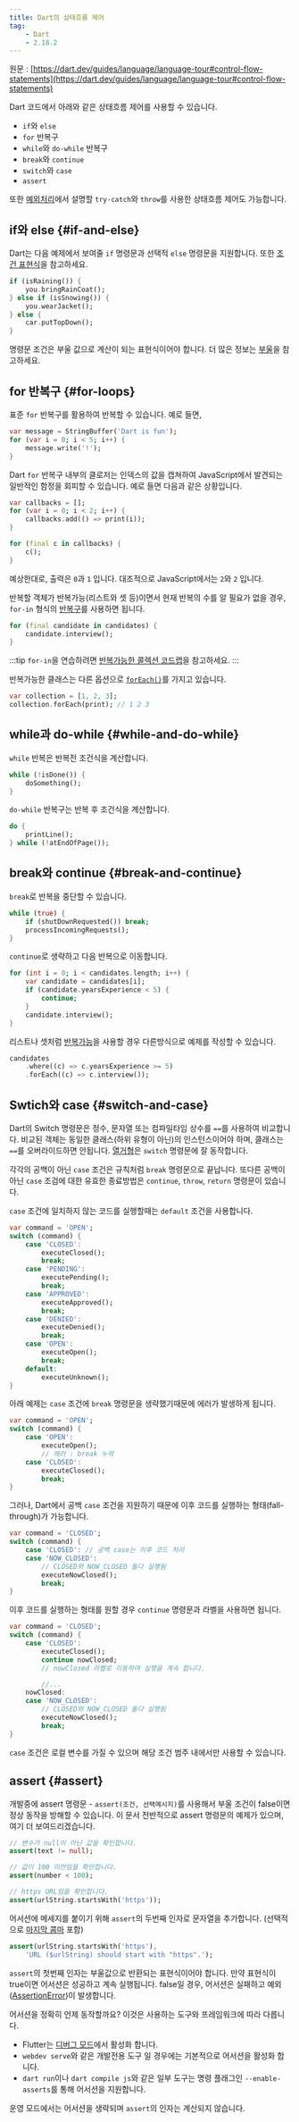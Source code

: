 ```yaml
---
title: Dart의 상태흐름 제어
tag:
    - Dart
    - 2.18.2
---
```


원문 : [https://dart.dev/guides/language/language-tour#control-flow-statements](https://dart.dev/guides/language/language-tour#control-flow-statements)

Dart 코드에서 아래와 같은 상태흐름 제어를 사용할 수 있습니다.

* `if`와 `else`
* `for` 반복구
* `while`와 `do-while` 반복구
* `break`와 `continue`
* `switch`와 `case`
* `assert`

또한 [예외처리](./exceptions.md)에서 설명할 `try-catch`와 `throw`를 사용한 상태흐름 제어도 가능합니다.

## if와 else {#if-and-else}

Dart는 다음 예제에서 보여줄 `if` 명령문과 선택적 `else` 명령문을 지원합니다.
또한 [조건 표현식](./operators.md#conditional-expressions)을 참고하세요.

```dart
if (isRaining()) {
    you.bringRainCoat();
} else if (isSnowing()) {
    you.wearJacket();
} else {
    car.putTopDown();
}
```

명령문 조건은 부울 값으로 계산이 되는 표현식이어야 합니다.
더 많은 정보는 [부울](./built-in-types.md#booleans)을 참고하세요.

## for 반복구 {#for-loops}

표준 `for` 반복구를 활용하여 반복할 수 있습니다.
예로 들면,

```dart
var message = StringBuffer('Dart is fun');
for (var i = 0; i < 5; i++) {
    message.write('!');
}
```

Dart `for` 반복구 내부의 클로저는 인덱스의 값을 캡쳐하여 JavaScript에서 발견되는 일반적인 함정을 회피할 수 있습니다.
예로 들면 다음과 같은 상황입니다.

```dart
var callbacks = [];
for (var i = 0; i < 2; i++) {
    callbacks.add(() => print(i));
}

for (final c in callbacks) {
    c();
}
```

예상한대로, 출력은 `0`과 `1` 입니다.
대조적으로 JavaScript에서는 `2`와 `2` 입니다.

반복할 객체가 반복가능(리스트와 셋 등)이면서 현재 반복의 수를 알 필요가 없을 경우, `for-in` 형식의 [반복구](https://dart.dev/guides/libraries/library-tour#iteration)를 사용하면 됩니다.

```dart
for (final candidate in candidates) {
    candidate.interview();
}
```

:::tip
`for-in`을 연습하려면 [반복가능한 콜렉션 코드랩](https://dart.dev/codelabs/iterables)을 참고하세요.
:::

반복가능한 클래스는 다른 옵션으로 [`forEach()`](https://api.dart.dev/stable/2.18.4/dart-core/Iterable/forEach.html)를 가지고 있습니다.

```dart
var collection = [1, 2, 3];
collection.forEach(print); // 1 2 3
```

## while과 do-while {#while-and-do-while}

`while` 반복은 반복전 조건식을 계산합니다.

```dart
while (!isDone()) {
    doSomething();
}
```

`do-while` 반복구는 반복 후 조건식을 계산합니다.

```dart
do {
    printLine();
} while (!atEndOfPage());
```

## break와 continue {#break-and-continue}

`break`로 반복을 중단할 수 있습니다.

```dart
while (true) {
    if (shutDownRequested()) break;
    processIncomingRequests();
}
```

`continue`로 생략하고 다음 반복으로 이동합니다.

```dart
for (int i = 0; i < candidates.length; i++) {
    var candidate = candidates[i];
    if (candidate.yearsExperience < 5) {
        continue;
    }
    candidate.interview();
}
```

리스트나 셋처럼 [반복가능](https://api.dart.dev/stable/dart-core/Iterable-class.html)을 사용할 경우 다른방식으로 예제를 작성할 수 있습니다.

```dart
candidates
    .where((c) => c.yearsExperience >= 5)
    .forEach((c) => c.interview());
```

## Swtich와 case {#switch-and-case}

Dart의 Switch 명령문은 정수, 문자열 또는 컴파일타임 상수를 `==`를 사용하여 비교합니다.
비교된 객체는 동일한 클래스(하위 유형이 아닌)의 인스턴스이어야 하며, 클래스는 `==`를 오버라이드하면 안됩니다.
[열거형](./classes.md#enumerated-types)은 `switch` 명령문에 잘 동작합니다.

각각의 공백이 아닌 `case` 조건은 규칙처럼 `break` 명령문으로 끝납니다.
또다른 공백이 아닌 `case` 조검에 대한 유효한 종료방법은 `continue`, `throw`, `return` 명령문이 있습니다.

`case` 조건에 일치하지 않는 코드를 실행할때는 `default` 조건을 사용합니다.

```dart
var command = 'OPEN';
switch (command) {
    case 'CLOSED':
        executeClosed();
        break;
    case 'PENDING':
        executePending();
        break;
    case 'APPROVED':
        executeApproved();
        break;
    case 'DENIED':
        executeDenied();
        break;
    case 'OPEN':
        executeOpen();
        break;
    default:
        executeUnknown();
}
```

아래 예제는 `case` 조건에 `break` 명령문을 생략했기때문에 에러가 발생하게 됩니다.

```dart
var command = 'OPEN';
switch (command) {
    case 'OPEN':
        executeOpen();
        // 에러 : break 누락
    case 'CLOSED':
        executeClosed();
        break;
}
```

그러나, Dart에서 공백 `case` 조건을 지원하기 때문에 이후 코드를 실행하는 형태(fall-through)가 가능합니다.

```dart
var command = 'CLOSED';
switch (command) {
    case 'CLOSED': // 공백 case는 이후 코드 처리
    case 'NOW_CLOSED':
        // CLOSED와 NOW_CLOSED 둘다 실행됨
        executeNowClosed();
        break;
}
```

이후 코드를 실행하는 형태를 원할 경우 `continue` 명령문과 라벨을 사용하면 됩니다.

```dart
var command = 'CLOSED';
switch (command) {
    case 'CLOSED':
        executeClosed();
        continue nowClosed;
        // nowClosed 라벨로 이동하여 실행을 계속 합니다.

        //... 
    nowClosed:
    case 'NOW_CLOSED':
        // CLOSED와 NOW_CLOSED 둘다 실행됨
        executeNowClosed();
        break;
}
```

`case` 조건은 로컬 변수를 가질 수 있으며 해당 조건 범주 내에서만 사용할 수 있습니다.

## assert {#assert}

개발중에 assert 명령문 - `assert(조건, 선택메시지)`를 사용해서 부울 조건이 false이면 정상 동작을 방해할 수 있습니다.
이 문서 전반적으로 assert 명령문의 예제가 있으며, 여기 더 보여드리겠습니다.

```dart
// 변수가 null이 아닌 값을 확인합니다.
assert(text != null);

// 값이 100 미만임을 확인합니다.
assert(number < 100);

// https URL임을 확인합니다.
assert(urlString.startsWith('https'));
```

어서션에 메세지를 붙이기 위해 `assert`의 두번째 인자로 문자열을 추가합니다. (선택적으로 [마지막 콤마](./built-in-types.md#trailing-comma) 포함)

```dart
assert(urlString.startsWith('https'),
    'URL ($urlString) should start with "https".');
```

`assert`의 첫번째 인자는 부울값으로 반환되는 표현식이어야 합니다.
만약 표현식이 true이면 어서션은 성공하고 계속 실행됩니다.
false일 경우, 어서션은 실패하고 예외([AssertionError](https://api.dart.dev/stable/dart-core/AssertionError-class.html))이 발생합니다.

어서션을 정확히 언제 동작할까요?
이것은 사용하는 도구와 프레임워크에 따라 다릅니다.

* Flutter는 [디버그 모드](https://docs.flutter.dev/testing/debugging#debug-mode-assertions)에서 활성화 합니다.
* `webdev serve`와 같은 개발전용 도구 일 경우에는 기본적으로 어서션을 활성화 합니다.
* `dart run`이나 `dart compile js`와 같은 일부 도구는 명령 플래그인 `--enable-asserts`를 통해 어서션을 지원합니다.

운영 모드에서는 어서션을 생략되며 `assert`의 인자는 계산되지 않습니다.

<AdsenseB />